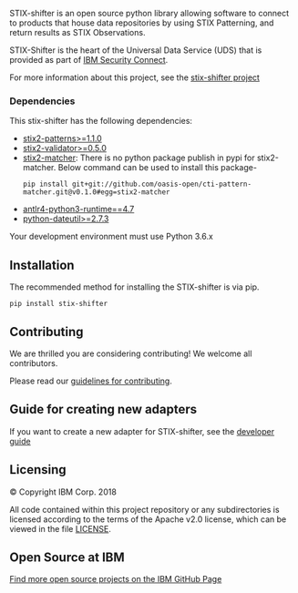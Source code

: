 STIX-shifter is an open source python library allowing software to connect to products that house data repositories by using STIX Patterning, and return results as STIX Observations.

STIX-Shifter is the heart of the Universal Data Service (UDS) that is provided as part of [IBM Security Connect](https://www.ibm.com/security/connect/).

For more information about this project, see the [stix-shifter project](https://github.com/IBM/stix-shifter/blob/master/README.md)

### Dependencies

This stix-shifter has the following dependencies:

- [stix2-patterns>=1.1.0](https://pypi.org/project/stix2-patterns/)
- [stix2-validator>=0.5.0](https://pypi.org/project/stix2-validator/)
- [stix2-matcher](https://github.com/oasis-open/cti-pattern-matcher): There is no python package publish in pypi for stix2-matcher. Below command can be used to install this package-
    ```
    pip install git+git://github.com/oasis-open/cti-pattern-matcher.git@v0.1.0#egg=stix2-matcher
    ```
- [antlr4-python3-runtime==4.7](https://pypi.org/project/antlr4-python3-runtime/)
- [python-dateutil>=2.7.3](https://pypi.org/project/python-dateutil/)

Your development environment must use Python 3.6.x

## Installation
The recommended method for installing the STIX-shifter is via pip.
```
pip install stix-shifter
```

## Contributing

We are thrilled you are considering contributing! We welcome all contributors.

Please read our [guidelines for contributing](https://github.com/IBM/stix-shifter/blob/master/CONTRIBUTING.md).

## Guide for creating new adapters

If you want to create a new adapter for STIX-shifter, see the [developer guide](https://github.com/IBM/stix-shifter/blob/bundle_sample/adapter-guide/develop-stix-adapter.md)

## Licensing

:copyright: Copyright IBM Corp. 2018

All code contained within this project repository or any
subdirectories is licensed according to the terms of the Apache v2.0 license,
which can be viewed in the file [LICENSE](https://github.com/IBM/stix-shifter/blob/master/LICENSE).

## Open Source at IBM

[Find more open source projects on the IBM GitHub Page](http://ibm.github.io/)